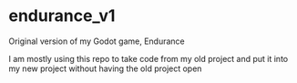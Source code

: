 # endurance_v1
Original version of my Godot game, Endurance

I am mostly using this repo to take code from my old project and put it into my new project without having the old project open
